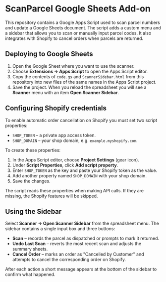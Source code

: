 # ScanParcel Google Sheets Add‑on

This repository contains a Google Apps Script used to scan parcel numbers and update
a Google Sheets document. The script adds a custom menu and a sidebar that allows
you to scan or manually input parcel codes. It also integrates with Shopify to
cancel orders when parcels are returned.

## Deploying to Google Sheets

1. Open the Google Sheet where you want to use the scanner.
2. Choose **Extensions → Apps Script** to open the Apps Script editor.
3. Copy the contents of `code.gs` and `ScannerSidebar.html` from this repository
   into new files of the same names in the Apps Script project.
4. Save the project. When you reload the spreadsheet you will see a **Scanner**
   menu with an item **Open Scanner Sidebar**.

## Configuring Shopify credentials

To enable automatic order cancellation on Shopify you must set two script
properties:

- `SHOP_TOKEN` – a private app access token.
- `SHOP_DOMAIN` – your shop domain, e.g. `example.myshopify.com`.

To create these properties:

1. In the Apps Script editor, choose **Project Settings** (gear icon).
2. Under **Script Properties**, click **Add script property**.
3. Enter `SHOP_TOKEN` as the key and paste your Shopify token as the value.
4. Add another property named `SHOP_DOMAIN` with your shop domain.
5. Save the changes.

The script reads these properties when making API calls. If they are missing, the
Shopify features will be skipped.

## Using the Sidebar

Select **Scanner → Open Scanner Sidebar** from the spreadsheet menu. The sidebar
contains a single input box and three buttons:

- **Scan** – records the parcel as dispatched or prompts to mark it returned.
- **Undo Last Scan** – reverts the most recent scan and adjusts the summary
  sheets.
- **Cancel Order** – marks an order as "Cancelled by Customer" and attempts to
  cancel the corresponding order on Shopify.

After each action a short message appears at the bottom of the sidebar to confirm
what happened.
